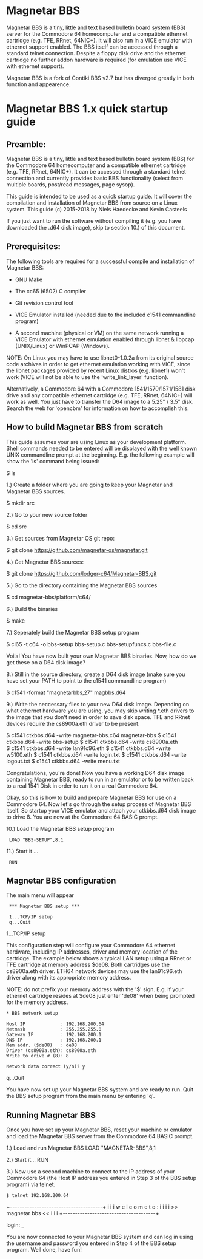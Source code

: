 # Magnetar BBS
Magnetar BBS is a tiny, little and text based bulletin board system (BBS) server for the Commodore 64 homecomputer and a compatible ethernet cartridge (e.g. TFE, RRnet, 64NIC+). It will also run in a VICE emulator with ethernet support enabled. The BBS itself can be accessed through a standard telnet connection. Despite a floppy disk drive and the ethernet cartridge no further addon hardware is required (for emulation use VICE with ethernet support).

Magnetar BBS is a fork of Contiki BBS v2.7 but has diverged greatly in both function and appearence.


Magnetar BBS 1.x quick startup guide
=====================================


Preamble:
---------
Magnetar BBS is a tiny, little and text based bulletin board system (BBS) for the Commodore 64 homecomputer and a compatible ethernet cartridge (e.g. TFE, RRnet, 64NIC+). It can be accessed through a standard telnet connection and currently provides basic BBS functionality (select from multiple boards, post/read messages, page sysop).

This guide is intended to be used as a quick startup guide. It will cover the compilation and installation of Magnetar BBS from source on a Linux system. This guide (c) 2015-2018 by Niels Haedecke and Kevin Casteels 

If you just want to run the software without compiling it (e.g. you have downloaded the .d64 disk image), skip to section 10.) of this document.


Prerequisites:
--------------
The following tools are required for a successful compile and installation of Magnetar BBS:

* GNU Make

* The cc65 (6502) C compiler

* Git revision control tool

* VICE Emulator installed (needed due to the included c1541 commandline program)

* A second machine (physical or VM) on the same network running a VICE Emulator with ethernet emulation enabled through libnet & libpcap (UNIX/Linux) or WinPCAP (Windows).

NOTE: On Linux you may have to use libnet0-1.0.2a from its original source code archives in order to get ethernet emulation working with VICE, since the libnet packages provided by recent Linux distros (e.g. libnet1) won't work (VICE will not be able to use the 'write_link_layer' function).

Alternatively, a Commodore 64 with a Commodore 1541/1570/1571/1581 disk drive and any compatible ethernet cartridge (e.g. TFE, RRnet, 64NIC+) will work as well. You just have to transfer the D64 image to a 5.25" / 3.5"   disk. Search the web for 'opencbm' for information on how to accomplish this.


How to build Magnetar BBS from scratch
------------------------------------
This guide assumes your are using Linux as your development platform. Shell commands needed to be entered will be displayed with the well known UNIX commandline prompt at the beginning. E.g. the following example will show the 'ls' command being issued:

  $ ls


1.) Create a folder where you are going to keep your Magnetar and Magnetar BBS sources.

  $ mkdir src

2.) Go to your new source folder

  $ cd src

3.) Get sources from Magnetar OS git repo:

  $ git clone https://github.com/magnetar-os/magnetar.git

4.) Get Magnetar BBS sources:

  $ git clone https://github.com/lodger-c64/Magnetar-BBS.git

5.) Go to the directory containing the Magnetar BBS sources

  $ cd magnetar-bbs/platform/c64/

6.) Build the binaries

  $ make

7.) Seperately build the Magnetar BBS setup program

  $ cl65 -t c64 -o bbs-setup bbs-setup.c bbs-setupfuncs.c bbs-file.c

Voila! You have now built your own Magnetar BBS binaries. Now, how do we get these on a D64 disk image?

8.) Still in the source directory, create a D64 disk image (make sure you have set your PATH to point to the c1541 commandline program)

  $ c1541 -format "magnetarbbs,27" magbbs.d64

9.) Write the neccessary files to your new D64 disk image. Depending on what ethernet hardware you are using, you may skip writing *.eth drivers to the image that you don't need in order to save disk space. TFE and RRnet devices require the cs8900a.eth driver to be present.

  $ c1541 ctkbbs.d64 -write magnetar-bbs.c64 magnetar-bbs 
  $ c1541 ctkbbs.d64 -write bbs-setup
  $ c1541 ctkbbs.d64 -write cs8900a.eth  
  $ c1541 ctkbbs.d64 -write lan91c96.eth
  $ c1541 ctkbbs.d64 -write w5100.eth
  $ c1541 ctkbbs.d64 -write login.txt
  $ c1541 ctkbbs.d64 -write logout.txt
  $ c1541 ctkbbs.d64 -write menu.txt

Congratulations, you're done! Now you have a working D64 disk image containing Magnetar BBS, ready to run in an emulator or to be written back to a real 1541 Disk in order to run it on a real Commodore 64. 

Okay, so this is how to build and prepare Magnetar BBS for use on a Commodore 64. Now let's go through the setup process of Magnetar BBS itself. So startup your VICE emulator and attach your ctkbbs.d64 disk image to drive 8. You are now at the Commodore 64 BASIC prompt.

10.) Load the Magnetar BBS setup program

     LOAD "BBS-SETUP",8,1

11.) Start it ...

     RUN
   

Magnetar BBS configuration
------------------------

The main menu will appear
   
     *** Magnetar BBS setup ***

     1...TCP/IP setup
     q...Quit

1...TCP/IP setup

This configuration step will configure your Commodore 64 ethernet hardware, including IP addresses, driver and memory location of the cartridge. The example below shows a typical LAN setup using a RRnet or TFE cartridge at memory address $de08. Both cartridges use the cs8900a.eth driver. ETH64 network devices may use the lan91c96.eth driver along with its appropriate memory address. 

NOTE: do not prefix your memory address with the '$' sign. E.g. if your ethernet cartridge resides at $de08 just enter 'de08' when being prompted for the memory address.

    * BBS network setup

    Host IP             : 192.168.200.64
    Netmask             : 255.255.255.0
    Gateway IP          : 192.168.200.1
    DNS IP              : 192.168.200.1
    Mem addr. ($de08)   : de08
    Driver (cs8900a.eth): cs8900a.eth
    Write to drive # (8): 8
    
    Network data correct (y/n)? y

q...Quit

You have now set up your Magnetar BBS system and are ready to run. Quit the BBS setup program from the main menu by entering 'q'.


Running Magnetar BBS
------------------
Once you have set up your Magnetar BBS, reset your machine or emulator and load the Magnetar BBS server from the Commodore 64 BASIC prompt.

1.) Load and run Magnetar BBS
    LOAD "MAGNETAR-BBS",8,1

2.) Start it...
    RUN

3.) Now use a second machine to connect to the IP address of your Commodore 64 (the Host IP address you entered in Step 3 of the BBS setup program) via telnet.

    $ telnet 192.168.200.64

+--------------------------------------+
i                                      i
i         w e l c o m e   t o :        i
i                                      i
i           >> magnetar bbs <<         i
i                                      i
+--------------------------------------+

login: _

You are now connected to your Magnetar BBS system and can log in using the username and password you entered in Step 4 of the BBS setup program. Well done, have fun!
